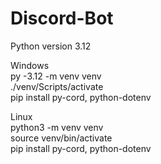 # Discord-Bot
Python version 3.12

Windows  
py -3.12 -m venv venv  
./venv/Scripts/activate  
pip install py-cord, python-dotenv  

Linux  
python3 -m venv venv  
source venv/bin/activate  
pip install py-cord, python-dotenv  
